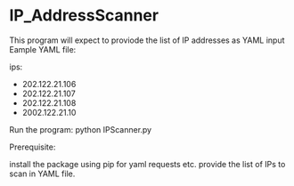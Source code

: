 # IP_AddressScanner
This program will expect to proviode the list of IP addresses as YAML input
Eample YAML file:

ips:
  - 202.122.21.106
  - 202.122.21.107
  - 202.122.21.108
  - 2002.122.21.10

  Run the program:
   python IPScanner.py

Prerequisite: 

install the package using pip for yaml requests etc.
provide the list of IPs to scan in YAML file.
